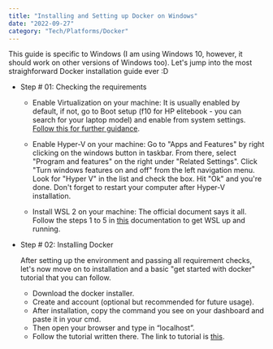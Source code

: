 ```yaml
---
title: "Installing and Setting up Docker on Windows"
date: "2022-09-27"
category: "Tech/Platforms/Docker"
---
```


This guide is specific to Windows (I am using Windows 10, however, it should work on other versions of Windows too). Let's jump into the most straighforward Docker installation guide ever :D

- Step # 01: Checking the requirements

  - Enable Virtualization on your machine: It is usually enabled by default, if not, go to Boot setup (f10 for HP elitebook - you can search for your laptop model) and enable from system settings. [Follow this for further guidance](https://www.youtube.com/watch?v=MOuTxfzCvMY).

  - Enable Hyper-V on your machine: Go to "Apps and Features" by right clicking on the windows button in taskbar. From there, select "Program and features" on the right under "Related Settings". Click "Turn windows features on and off" from the left navigation menu. Look for "Hyper V" in the list and check the box. Hit "Ok" and you're done. Don't forget to restart your computer after Hyper-V installation.

  - Install WSL 2 on your machine: The official document says it all. Follow the steps 1 to 5 in [this](https://docs.microsoft.com/en-us/windows/wsl/install-manual#step-3---enable-virtual-machine-feature) documentation to get WSL up and running.

- Step # 02: Installing Docker

  After setting up the environment and passing all requirement checks, let's now move on to installation and a basic "get started with docker" tutorial that you can follow.

  - Download the docker installer.
  - Create and account (optional but recommended for future usage).
  - After installation, copy the command you see on your dashboard and paste it in your cmd.
  - Then open your browser and type in “localhost”.
  - Follow the tutorial written there. The link to tutorial is [this](http://localhost/tutorial/).
